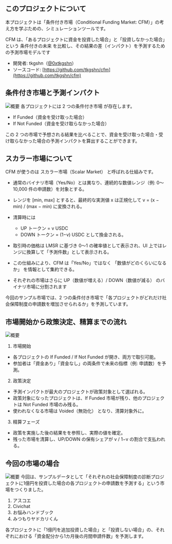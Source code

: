 ## このプロジェクトについて

本プロジェクトは「条件付き市場（Conditional Funding Market: CFM）」の考え方を学ぶための、シミュレーションツールです。

CFM は、「あるプロジェクトに資金を投資した場合」と「投資しなかった場合」という 条件付きの未来 を比較し、その結果の差（インパクト）を予測するための予測市場モデルです

- 開発者: tkgshn（[@0xtkgshn](https://github.com/0xtkgshn)）
- ソースコード: [https://github.com/tkgshn/cfm](https://github.com/tkgshn/cfm)

## 条件付き市場と予測インパクト

![概要](/screenshot1.png)
各プロジェクトには 2 つの条件付き市場 が存在します。

- If Funded（資金を受け取った場合）
- If Not Funded（資金を受け取らなかった場合）

この 2 つの市場で予想される結果を比べることで、資金を受け取った場合・受け取らなかった場合の予測インパクトを算出することができます。

## スカラー市場について

CFM が使うのは スカラー市場（Scalar Market） と呼ばれる仕組みです。

- 通常のバイナリ市場（Yes/No）とは異なり、連続的な数値レンジ（例: 0〜10,000 件の申請数）を対象とする。
- レンジを [min, max] とすると、最終的な実測値 x は正規化して v = (x − min) / (max − min) に変換される。

- 清算時には

  - UP トークン = v USDC
  - DOWN トークン = (1−v) USDC
    として換金される。

- 取引時の価格は LMSR に基づき 0〜1 の確率値として表示され、UI 上ではレンジに換算して「予測件数」として表示される。

- この仕組みにより、CFM は「Yes/No」ではなく 「数値がどのくらいになるか」 を情報として集約できる。
- それぞれの市場はさらに UP（数値が増える）/ DOWN（数値が減る） のバイナリ市場に分割されます

今回のサンプル市場では、2 つの条件付き市場で「各プロジェクトがどれだけ社会保障制度の申請数を増加させられるか」を予測しています。

## 市場開始から政策決定、精算までの流れ
![概要](/screenshot2.png)
1. 市場開始
  - 各プロジェクトの If Funded / If Not Funded が開き、両方で取引可能。
  - 参加者は「資金あり」「資金なし」の両条件で未来の指標（例: 申請数）を予測。

2. 政策決定

- 予測インパクトが最大のプロジェクトが政策対象として選ばれる。
- 政策対象になったプロジェクトは、If Funded 市場が残り、他のプロジェクトは  Not Funded 市場のみ残る。
- 使われなくなる市場は Voided（無効化） となり、清算対象外に。

3. 精算フェーズ

- 政策を実施した後の結果をを参照し、実際の値を確定。
- 残った市場を清算し、UP/DOWN の保有シェアが v / 1−v の割合で支払われる。

## 今回の市場の場合


![概要](/screenshot3.png)
今回は、サンプルデータとして「それぞれの社会保障制度の診断プロジェクトに1億円を投資した場合の各プロジェクトの申請数を予測する」という市場をつくりました。

1. アスコエ
2. Civichat
3. お悩みハンドブック
4. みつもりヤドカリくん

各プロジェクトに「1億円を追加投資した場合」と「投資しない場合」の、それぞれにおける「資金配分から1カ月後の月間申請件数」を予測します。
